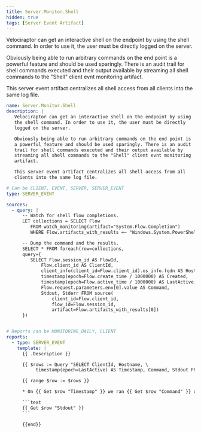 ```yaml
---
title: Server.Monitor.Shell
hidden: true
tags: [Server Event Artifact]
---
```


Velociraptor can get an interactive shell on the endpoint by using
the shell command. In order to use it, the user must be directly
logged on the server.

Obviously being able to run arbitrary commands on the end point is
a powerful feature and should be used sparingly. There is an audit
trail for shell commands executed and their output available by
streaming all shell commands to the "Shell" client evnt monitoring
artifact.

This server event artifact centralizes all shell access from all
clients into the same log file.


```yaml
name: Server.Monitor.Shell
description: |
   Velociraptor can get an interactive shell on the endpoint by using
   the shell command. In order to use it, the user must be directly
   logged on the server.

   Obviously being able to run arbitrary commands on the end point is
   a powerful feature and should be used sparingly. There is an audit
   trail for shell commands executed and their output available by
   streaming all shell commands to the "Shell" client evnt monitoring
   artifact.

   This server event artifact centralizes all shell access from all
   clients into the same log file.

# Can be CLIENT, EVENT, SERVER, SERVER_EVENT
type: SERVER_EVENT

sources:
  - query: |
      -- Watch for shell flow completions.
      LET collections = SELECT Flow
         FROM watch_monitoring(artifact="System.Flow.Completion")
         WHERE Flow.artifacts_with_results =~ "Windows.System.PowerShell|Windows.System.CmdShell"

      -- Dump the command and the results.
      SELECT * FROM foreach(row=collections,
      query={
         SELECT Flow.session_id AS FlowId,
             Flow.client_id AS ClientId,
             client_info(client_id=Flow.client_id).os_info.fqdn AS Hostname,
             timestamp(epoch=Flow.create_time / 1000000) AS Created,
             timestamp(epoch=Flow.active_time / 1000000) AS LastActive,
             Flow.request.parameters.env[0].value AS Command,
             Stdout, Stderr FROM source(
                 client_id=Flow.client_id,
                 flow_id=Flow.session_id,
                 artifact=Flow.artifacts_with_results[0])
      })


# Reports can be MONITORING_DAILY, CLIENT
reports:
  - type: SERVER_EVENT
    template: |
      {{ .Description }}

      {{ $rows := Query "SELECT ClientId, Hostname, \
           timestamp(epoch=LastActive) AS Timestamp, Command, Stdout FROM source()" }}

      {{ range $row := $rows }}

      * On {{ Get $row "Timestamp" }} we ran {{ Get $row "Command" }} on {{ Get $row "Hostname" }}

      ```text
      {{ Get $row "Stdout" }}
      ```

      {{end}}

```

